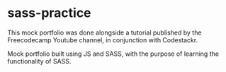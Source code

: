 # sass-practice
This mock portfolio was done alongside a tutorial published by the Freecodecamp Youtube channel, in conjunction with Codestackr.

Mock portfolio built using JS and SASS, with the purpose of learning the functionality of SASS.
